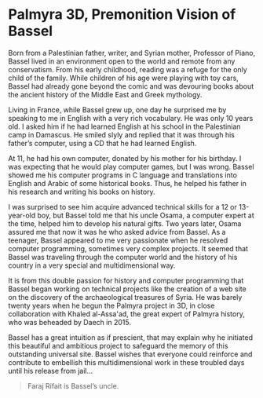 
# Palmyra 3D, Premonition Vision of Bassel

<p>Born from a Palestinian father, writer, and Syrian mother, Professor
of Piano, Bassel lived in an environment open to the world and remote
from any conservatism. From his early childhood, reading was a refuge
for the only child of the family. While children of his age were
playing with toy cars, Bassel had already gone beyond the comic and
was devouring books about the ancient history of the Middle East and
Greek mythology.</p>

<p>Living in France, while Bassel grew up, one day he surprised me by
speaking to me in English with a very rich vocabulary. He was only 10
years old. I asked him if he had learned English at his school in the
Palestinian camp in Damascus. He smiled slyly and replied that it was
through his father’s computer, using a CD that he had learned English.</p>

<p>At 11, he had his own computer, donated by his mother for his
birthday. I was expecting that he would play computer games, but I was
wrong. Bassel showed me his computer programs in C language and
translations into English and Arabic of some historical books. Thus,
he helped his father in his research and writing his books on history.</p>

<p>I was surprised to see him acquire advanced technical skills for a 12
or 13-year-old boy, but Bassel told me that his uncle Osama, a
computer expert at the time, helped him to develop his natural
gifts. Two years later, Osama assured me that now it was he who asked
advice from Bassel. As a teenager, Bassel appeared to me very
passionate when he resolved computer programming, sometimes very
complex projects. It seemed that Bassel was traveling through the
computer world and the history of his country in a very special and
multidimensional way.</p>

<p>It is from this double passion for history and computer programming
that Bassel began working on technical projects like the creation of a
web site on the discovery of the archaeological treasures of Syria. He
was barely twenty years when he begun the Palmyra project in 3D, in
close collaboration with Khaled al-Assa'ad, the great expert of
Palmyra history, who was beheaded by Daech in 2015.</p>

<p>Bassel has a great intuition as if prescient, that may explain why he
initiated this beautiful and ambitious project to safeguard the memory
of this outstanding universal site. Bassel wishes that everyone could
reinforce and contribute to embellish this multidimensional work in
these troubled days until his release from jail...</p>


> Faraj Rifait is Bassel’s uncle.


